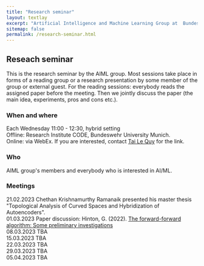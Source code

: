 ```yaml
---
title: "Research seminar"
layout: textlay
excerpt: "Artificial Intelligence and Machine Learning Group at  Bundeswehr University Munich."
sitemap: false
permalink: /research-seminar.html
---
```


## Reseach seminar
This is the research seminar by the AIML group. Most sessions take place in forms of a reading group or a research presentation by some member of the group or external guest. For the reading sessions: everybody reads the assigned paper before the meeting. Then we jointly discuss the paper (the main idea, experiments, pros and cons etc.). 


### When and where
Each Wednesday 11:00 - 12:30, hybrid setting <br>
Offline:  Research Institute CODE, Bundeswehr University Munich. <br>
Online: via WebEx. If you are interested, contact <a href="mailto:tai@l3s.de">Tai Le Quy</a> for the link.


### Who
AIML group's members and everybody who is interested in AI/ML.

### Meetings
21.02.2023 Chethan Krishnamurthy Ramanaik presented his master thesis "Topological Analysis of Curved Spaces and Hybridization of Autoencoders".<br>
01.03.2023 Paper discussion: Hinton, G. (2022). <a href="https://www.cs.toronto.edu/~hinton/FFA13.pdf">The forward-forward algorithm: Some preliminary investigations</a> <br>
08.03.2023 TBA <br>
15.03.2023 TBA <br>
22.03.2023 TBA <br>
29.03.2023 TBA <br>
05.04.2023 TBA <br>
